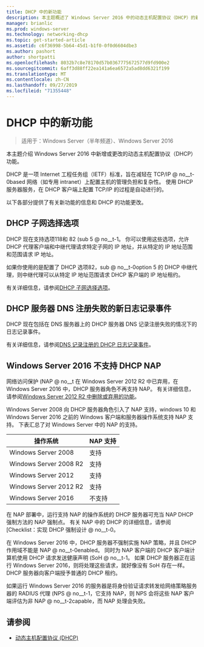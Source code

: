 ```yaml
---
title: DHCP 中的新功能
description: 本主题概述了 Windows Server 2016 中的动态主机配置协议（DHCP）的新增功能。
manager: brianlic
ms.prod: windows-server
ms.technology: networking-dhcp
ms.topic: get-started-article
ms.assetid: c6f36998-5b64-45d1-b1f0-0f0d6604dbe3
ms.author: pashort
author: shortpatti
ms.openlocfilehash: 8032b7c8e78170d57b0367775672577d9fd900e2
ms.sourcegitcommit: 6aff3d88ff22ea141a6ea6572a5ad8dd6321f199
ms.translationtype: MT
ms.contentlocale: zh-CN
ms.lasthandoff: 09/27/2019
ms.locfileid: "71355448"
---
```

# <a name="whats-new-in-dhcp"></a>DHCP 中的新功能

>适用于：Windows Server（半年频道）、Windows Server 2016

本主题介绍 Windows Server 2016 中新增或更改的动态主机配置协议（DHCP）功能。
  
DHCP 是一项 Internet 工程任务组（IETF）标准，旨在减轻在 TCP/IP @ no__t-0based 网络（如专用 intranet）上配置主机的管理负担和复杂性。 使用 DHCP 服务器服务，在 DHCP 客户端上配置 TCP/IP 的过程是自动进行的。

以下各部分提供了有关新功能的信息和 DHCP 的功能更改。

## <a name="dhcp-subnet-selection-options"></a>DHCP 子网选择选项

DHCP 现在支持选项118和 82 \(sub 5 @ no__t-1。 你可以使用这些选项，允许 DHCP 代理客户端和中继代理请求特定子网的 IP 地址，并从特定的 IP 地址范围和范围请求 IP 地址。


如果你使用的是配置了 DHCP 选项82，sub @ no__t-0option 5 的 DHCP 中继代理，则中继代理可以从特定 IP 地址范围请求 DHCP 客户端的 IP 地址租约。

有关详细信息，请参阅[DHCP 子网选择选项](dhcp-subnet-options.md)。

## <a name="new-logging-events-for-dns-registration-failures-by-the-dhcp-server"></a>DHCP 服务器 DNS 注册失败的新日志记录事件

DHCP 现在包括在 DNS 服务器上的 DHCP 服务器 DNS 记录注册失败的情况下的日志记录事件。

有关详细信息，请参阅[DNS 记录注册的 DHCP 日志记录事件](dhcp-dns-events.md)。

## <a name="dhcp-nap-is-not-supported-in-windows-server-2016"></a>Windows Server 2016 不支持 DHCP NAP

网络访问保护 \(NAP @ no__t 在 Windows Server 2012 R2 中已弃用，在 Windows Server 2016 中，DHCP 服务器角色不再支持 NAP。 有关详细信息，请参阅[Windows Server 2012 R2 中删除或弃用的功能](https://technet.microsoft.com/library/dn303411.aspx)。  
  
Windows Server 2008 向 DHCP 服务器角色引入了 NAP 支持，windows 10 和 Windows Server 2016 之前的 Windows 客户端和服务器操作系统支持 NAP 支持。 下表汇总了对 Windows Server 中的 NAP 的支持。  
  
|操作系统|NAP 支持|  
|--------------------|---------------|  
| Windows Server 2008 |支持|  
| Windows Server 2008 R2 |支持|  
| Windows Server 2012 |支持|  
| Windows Server 2012 R2 |支持|  
| Windows Server 2016|不支持|  
  
在 NAP 部署中，运行支持 NAP 的操作系统的 DHCP 服务器可充当 NAP DHCP 强制方法的 NAP 强制点。 有关 NAP 中的 DHCP 的详细信息，请参阅 [Checklist：实现 DHCP 强制设计 @ no__t-0。  
  
在 Windows Server 2016 中，DHCP 服务器不强制实施 NAP 策略，并且 DHCP 作用域不能是 NAP @ no__t-0enabled。 同时为 NAP 客户端的 DHCP 客户端计算机使用 DHCP 请求发送健康声明 \(SoH @ no__t-1。 如果 DHCP 服务器正在运行 Windows Server 2016，则将处理这些请求，就好像没有 SoH 存在一样。 DHCP 服务器向客户端授予普通的 DHCP 租约。 

如果运行 Windows Server 2016 的服务器是将身份验证请求转发给网络策略服务器的 RADIUS 代理 \(NPS @ no__t-1，它支持 NAP，则 NPS 会将这些 NAP 客户端评估为非 NAP @ no__t-2capable，而 NAP 处理会失败。
  
## <a name="see-also"></a>请参阅  
  
-   [动态主机配置协议 (DHCP)](Dynamic-Host-Configuration-Protocol--DHCP-.md)  
  

